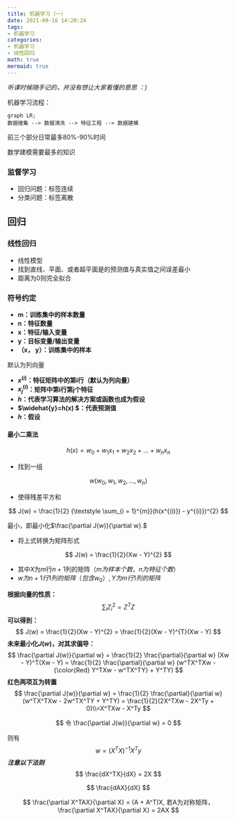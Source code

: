 ```yaml
---
title: 机器学习（一）
date: 2021-09-16 14:20:24
tags:
- 机器学习
categories:
- 机器学习
- 线性回归
math: true
mermaid: true
---
```


*听课时候随手记的，并没有想让大家看懂的意思  ：)*

机器学习流程：

```mermaid
graph LR;
数据搜集 --> 数据清洗 --> 特征工程 --> 数据建模
```

前三个部分日常最多80%-90%时间

数学建模需要最多的知识

### 监督学习

+ 回归问题：标签连续
+ 分类问题：标签离散

## 回归

### 线性回归

+ 线性模型
+ 找到直线、平面、或者超平面是的预测值与真实值之间误差最小
+ 距离为0则完全拟合

### 符号约定

+ **m：训练集中的样本数量**
+ **n：特征数量**
+ **x：特征/输入变量**
+ **y：目标变量/输出变量**
+ **（x， y）：训练集中的样本**

默认为列向量

+ **$x^{(i)}$：特征矩阵中的第i行（默认为列向量）**
+ **$x^{(i)}_j$：矩阵中第i行第j个特征**
+ **$h：$代表学习算法的解决方案或函数也成为假设**
+ **$\widehat{y}=h(x) $：代表预测值**
+ **$h：$假设**



#### 最小二乘法

$$
h(x) = w_0 + w_1x_1 + w_2x_2 + ... + w_nx_n
$$



+ 找到一组

$$
w(w_0, w_1, w_2,..., w_n)
$$

+ 使得残差平方和

$$
J(w) = \frac{1}{2} {\textstyle \sum_{i = 1}^{m}}(h(x^{(i)}) - y^{(i)})^{2}
$$

最小，即最小化$\frac{\partial J(w)}{\partial w}.$

+ 将上式转换为矩阵形式

$$
J(w) = \frac{1}{2}(Xw - Y)^{2}
$$

+ 其中$X$为$m$行$n+1$列的矩阵（$m为样本个数， n为特征个数$）
+ $w为n+1行1列的矩阵（包含w_0）,Y为m行1列的矩阵$

**根据向量的性质：**
$$
\sum_{i}Z_{i}^2 = Z^TZ
$$
**可以得到：**
$$
J(w) = \frac{1}{2}(Xw - Y)^{2} = \frac{1}{2}(Xw - Y)^{T}(Xw - Y)
$$
**未来最小化$J(w)$，对其求偏导：**
$$
\frac{\partial J(w)}{\partial w} = \frac{1}{2} \frac{\partial}{\partial w} (Xw - Y)^T(Xw - Y) = \frac{1}{2} \frac{\partial}{\partial w} (w^TX^TXw - {\color{Red} Y^TXw  - w^TX^TY} + Y^TY)
$$
**红色两项互为转置**
$$
\frac{\partial J(w)}{\partial w} = \frac{1}{2} \frac{\partial}{\partial w}  (w^TX^TXw - 2w^TX^TY + Y^TY) = \frac{1}{2}(2X^TXw - 2X^Ty + 0)\\=X^TXw - X^Ty
$$

$$
令 \frac{\partial J(w)}{\partial w} = 0
$$

则有
$$
w = (X^TX)^{-1}X^Ty
$$
***注意以下法则***
$$
\frac{dX^TX}{dX} = 2X
$$

$$
\frac{dAX}{dX}
$$

$$
\frac{\partial X^TAX}{\partial X} = (A + A^T)X,	若A为对称矩阵， \frac{\partial X^TAX}{\partial X} = 2AX
$$







